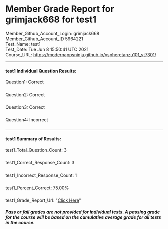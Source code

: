# Member Grade Report for grimjack668 for test1  
   
Member_Github_Account_Login: grimjack668  
Member_Github_Account_ID 5964221  
Test_Name: test1  
Test_Date: Tue Jun  8 15:50:41 UTC 2021  
Course_URL: https://modernappsninja.github.io/vspheretanzu101_vt7301/  
   
---  
#### test1 Individual Question Results:  
Question1: Correct  
#####  
Question2: Correct  
#####  
Question3: Correct  
#####  
Question4: Incorrect  
#####  
---  
#### test1 Summary of Results:  
test1_Total_Question_Count: 3  
#####  
test1_Correct_Response_Count: 3  
#####  
test1_Incorrect_Response_Count: 1  
#####  
test1_Percent_Correct: 75.00%  
#####  
test1_Grade_Report_Url: "[Click Here](https://github.com/modernappsninjas/grimjack668/blob/main/static/userdata/courses/vspheretanzu101_vt7301/grade_report.pr1059.test1.md)"
##### Pass or fail grades are not provided for individual tests. A passing grade for the course will be based on the cumulative average grade for all tests in the course.  
